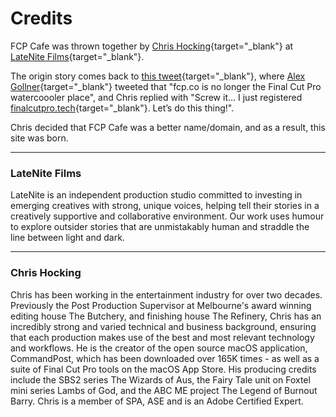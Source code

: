 # Credits

FCP Cafe was thrown together by [Chris Hocking](https://twitter.com/chrisatlatenite){target="_blank"} at [LateNite Films](https://latenitefilms.com/technology/){target="_blank"}.

The origin story comes back to [this tweet](https://twitter.com/chrisatlatenite/status/1661729178826477569){target="_blank"}, where [Alex Gollner](https://twitter.com/Alex4D){target="_blank"} tweeted that "fcp.co is no longer the Final Cut Pro watercoooler place", and Chris replied with "Screw it… I just registered [finalcutpro.tech](https://finalcutpro.tech){target="_blank"}. Let’s do this thing!".

Chris decided that FCP Cafe was a better name/domain, and as a result, this site was born.

---

### LateNite Films

LateNite is an independent production studio committed to investing in emerging creatives with strong, unique voices, helping tell their stories in a creatively supportive and collaborative environment. Our work uses humour to explore outsider stories that are unmistakably human and straddle the line between light and dark.

---

### Chris Hocking

Chris has been working in the entertainment industry for over two decades. Previously the Post Production Supervisor at Melbourne's award winning editing house The Butchery, and finishing house The Refinery, Chris has an incredibly strong and varied technical and business background, ensuring that each production makes use of the best and most relevant technology and workflows. He is the creator of the open source macOS application, CommandPost, which has been downloaded over 165K times - as well as a suite of Final Cut Pro tools on the macOS App Store. His producing credits include the SBS2 series The Wizards of Aus, the Fairy Tale unit on Foxtel mini series Lambs of God, and the ABC ME project The Legend of Burnout Barry. Chris is a member of SPA, ASE and is an Adobe Certified Expert.
